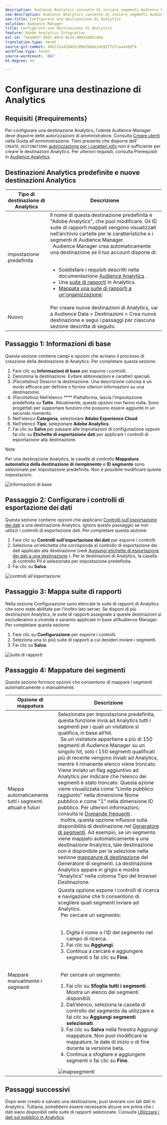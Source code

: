 ```yaml
---
description: Audience Analytics consente di inviare segmenti Audience Manager ad Analytics. Per utilizzare questa funzione è necessario creare una destinazione Analytics e mappare i segmenti su tale destinazione in Audience Manager.
seo-description: Audience Analytics consente di inviare segmenti Audience Manager ad Analytics. Per utilizzare questa funzione è necessario creare una destinazione Analytics e mappare i segmenti su tale destinazione in Audience Manager.
seo-title: Configurare una destinazione di Analytics
solution: Audience Manager
title: Configurare una destinazione di Analytics
feature: Adobe Analytics Integration
exl-id: f3ead057-04d1-40cd-8e3d-d0934d85cdb4
translation-type: tm+mt
source-git-commit: 48b122a4184d1c0662b9de14e92f727caa4a9d74
workflow-type: tm+mt
source-wordcount: '867'
ht-degree: 9%

---
```


# Configurare una destinazione di Analytics

## Requisiti {#requirements}

Per configurare una destinazione Analytics, l’utente Audience Manager deve disporre delle autorizzazioni di amministratore. Consulta [Creare utenti](/help/using/features/administration/administration-overview.md#create-users) nella Guida all&#39;amministrazione. Tieni presente che disporre dell’ `CREATE_DESTINATIONS` [autorizzazione per i caratteri jolly](/help/using/features/administration/administration-overview.md#wild-card-permissions) non è sufficiente per creare le destinazioni Analytics.
Per ulteriori requisiti, consulta Prerequisiti in [Audience Analytics](https://docs.adobe.com/content/help/en/analytics/integration/audience-analytics/mc-audiences-aam.html).

## Destinazioni Analytics predefinite e nuove destinazioni Analytics

| Tipo di destinazione di Analytics | Descrizione |
|---|---|
| impostazione predefinita | Il nome di questa destinazione predefinita è &quot;Adobe Analytics&quot;, che puoi modificare. Gli ID suite di rapporti mappati vengono visualizzati nell’archivio cartelle per le caratteristiche e i segmenti di Audience Manager. <br>  Audience Manager crea automaticamente una destinazione se il tuo account dispone di:  <br>  <ul><li>Soddisfare i requisiti descritti nella documentazione [Audience Analytics](https://docs.adobe.com/content/help/en/analytics/integration/audience-analytics/mc-audiences-aam.html) .</li><li>Una [suite di rapporti](https://docs.adobe.com/content/help/en/analytics/admin/manage-report-suites/report-suites-admin.html) in Analytics.</li><li>[Mappata una suite di rapporti a un&#39;organizzazione](https://docs.adobe.com/content/help/en/core-services/interface/about-core-services/report-suite-mapping.html).</li></ul> |
| Nuovo | Per creare nuove destinazioni di Analytics, vai a Audience Data > Destinazioni > Crea nuova destinazione e segui i passaggi per ciascuna sezione descritta di seguito. |

## Passaggio 1: Informazioni di base

Questa sezione contiene campi e opzioni che avviano il processo di creazione della destinazione di Analytics. Per completare questa sezione:

1. Fare clic su **Informazioni di base** per esporre i controlli.
2. Denomina la destinazione. Evitare abbreviazioni e caratteri speciali.
3. *(Facoltativo)* Descrivi la destinazione. Una descrizione concisa è un modo efficace per definire o fornire ulteriori informazioni su una destinazione.
4. *(Facoltativo)* Nell’elenco  **** Piattaforma, lascia l’impostazione predefinita su  **Tutto**. Attualmente, queste opzioni non fanno nulla. Sono progettati per supportare funzioni che possono essere aggiunte in un secondo momento.
5. Nell&#39;elenco **Categoria**, selezionare **Adobe Experience Cloud**.
6. Nell&#39;elenco **Tipo**, selezionare **Adobe Analytics**.
7. Fai clic su **Salva** per passare alle impostazioni di configurazione oppure fai clic su **Etichette di esportazione dati** per applicare i controlli di esportazione alla destinazione.

>[!NOTE]
>
>Per una destinazione Analytics, le caselle di controllo **Mappatura automatica della destinazione di riempimento** e **ID segmento** sono selezionate per impostazione predefinita. Non è possibile modificare queste impostazioni.

![informazioni di base](assets/basicinformation.png)

## Passaggio 2: Configurare i controlli di esportazione dei dati

Questa sezione contiene opzioni che applicano [Controlli sull&#39;esportazione dei dati](/help/using/features/data-export-controls.md) a una destinazione Analytics. Ignora questo passaggio se non utilizzi i controlli di esportazione dati. Per completare questa sezione:

1. Fare clic su **Controlli sull&#39;esportazione dei dati** per esporre i controlli.
1. Seleziona un&#39;etichetta che corrisponda al controllo di esportazione dei dati applicato alla destinazione (vedi [Aggiungi etichette di esportazione dei dati a una destinazione](/help/using/features/destinations/add-data-export-labels.md) ). Per le destinazioni di Analytics, la casella di controllo PII è selezionata per impostazione predefinita.
1. Fai clic su **Salva**.

![controlli all&#39;esportazione](assets/exportControls.png)

## Passaggio 3: Mappa suite di rapporti

Nella sezione Configurazione sono elencate le suite di rapporti di Analytics che sono state abilitate per l’inoltro lato server. Se disponi di più destinazioni Analytics, le suite di rapporti assegnate a queste destinazioni si escluderanno a vicenda e saranno applicate in base all’Audience Manager. Per completare questa sezione:

1. Fare clic su **Configurazione** per esporre i controlli.
1. Seleziona una (o più) suite di rapporti a cui desideri inviare i segmenti.
1. Fai clic su **Salva**.

![suite di rapporti](assets/reportSuites.png)

## Passaggio 4: Mappature dei segmenti

Questa sezione fornisce opzioni che consentono di mappare i segmenti automaticamente o manualmente.

| Opzione di mappatura | Descrizione |
|---|---|
| Mappa automaticamente tutti i segmenti attuali e futuri | Selezionata per impostazione predefinita, questa funzione invia ad Analytics tutti i segmenti per i quali un visitatore si qualifica, in base all’hit. <br>  Se un visitatore appartiene a più di 150 segmenti di Audience Manager su un singolo hit, solo i 150 segmenti qualificati più di recente vengono inviati ad Analytics, mentre il rimanente elenco viene troncato. Viene inviato un flag aggiuntivo ad Analytics per indicare che l’elenco dei segmenti è stato troncato. Questa azione viene visualizzata come &quot;Limite pubblico raggiunto&quot; nella dimensione Nome pubblico e come &quot;1&quot; nella dimensione ID pubblico. Per ulteriori informazioni, consulta le [Domande frequenti](https://docs.adobe.com/content/help/en/analytics/integration/audience-analytics/audience-analytics-workflow/mc-audiences-faqs.html) . <br>  Inoltre, questa opzione influisce sulla disponibilità di destinazione nel  [Generatore di segmenti](/help/using/features/segments/segment-builder.md). Ad esempio, se un segmento viene mappato automaticamente a una destinazione Analytics, tale destinazione non è disponibile per la selezione nella sezione [mappature di destinazione](/help/using/features/segments/segment-builder.md#segment-builder-controls-destinations) del Generatore di segmenti. La destinazione Analytics appare in grigio e mostra &quot;Analytics&quot; nella colonna Tipo del browser Destinazione. |
| Mappare manualmente i segmenti | Questa opzione espone i controlli di ricerca e navigazione che ti consentono di scegliere quali segmenti inviare ad Analytics. <br>  Per cercare un segmento:  <br>  <ol><li>Digita il nome o l’ID del segmento nel campo di ricerca.</li><li>Fai clic su <b>Aggiungi.</b></li><li>Continua a cercare e aggiungere segmenti o fai clic su <b>Fine</b>.</li></ol><br>  Per cercare un segmento: <ol><li>Fai clic su <b>Sfoglia tutti i segmenti</b>. Mostra un elenco dei segmenti disponibili.</li><li>Dall’elenco, seleziona la casella di controllo del segmento da utilizzare e fai clic su <b>Aggiungi segmenti selezionati</b>.</li><li>Fai clic su <b>Salva</b> nella finestra Aggiungi mappature. Non puoi modificare le mappature, le date di inizio o di fine durante la versione beta.</li><li>Continua a sfogliare e aggiungere segmenti o fai clic su <b>Fine</b>.</li></ol> ![mapsegmenti](assets/mapSegments.png) |

## Passaggi successivi

Dopo aver creato e salvato una destinazione, puoi lavorare con tali dati in Analytics. Tuttavia, potrebbero essere necessarie alcune ore prima che i dati siano disponibili nelle suite di rapporti selezionate. Consulta [Utilizzare i dati sul pubblico in Analytics](https://docs.adobe.com/content/help/en/analytics/integration/audience-analytics/audience-analytics-workflow/use-audience-data-analytics.html).
